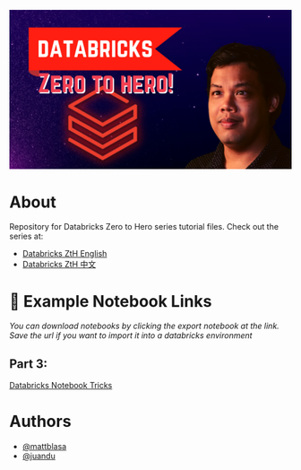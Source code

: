 ![Logo](https://github.com/DataLife360/Databricks-Zero-to-Hero/blob/main/Images/main.png)

# About 

Repository for Databricks Zero to Hero series tutorial files. 
Check out the series at: 
* [Databricks ZtH English](https://datalife360.github.io/azure-databricks/Cell_Magic_Examples.html)
* [Databricks ZtH 中文](https://datalife360.github.io/azure-databricks/Cell_Magic_Examples.html)


# 🔗 Example Notebook Links
*You can download notebooks by clicking the export notebook at the link. Save the url if you want to import it into a databricks environment*

## Part 3:
[Databricks Notebook Tricks](https://datalife360.github.io/azure-databricks/Cell_Magic_Examples.html)


# Authors
- [@mattblasa](https://www.github.com/mattblasa )
- [@juandu](https://github.com/curlycuckoo)
